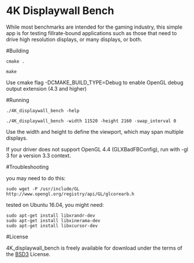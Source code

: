 
# 4K Displaywall Bench

While most benchmarks are intended for the gaming industry, this simple app is for testing fillrate-bound applications such as those that need to drive high resolution displays, or many displays, or both.

#Building

    cmake .

    make

Use cmake flag -DCMAKE_BUILD_TYPE=Debug to enable OpenGL debug output extension (4.3 and higher)


#Running

    ./4K_displaywall_bench -help

    ./4K_displaywall_bench -width 11520 -height 2160 -swap_interval 0

Use the width and height to define the viewport, which may span multiple displays.

If your driver does not support OpenGL 4.4 (GLXBadFBConfig), run with -gl 3 for a version 3.3 context.

#Troubleshooting

you may need to do this:

    sudo wget -P /usr/include/GL http://www.opengl.org/registry/api/GL/glcorearb.h

tested on Ubuntu 16.04, you might need:

    sudo apt-get install libxrandr-dev
    sudo apt-get install libxinerama-dev
    sudo apt-get install libxcursor-dev


#License

4K_displaywall_bench is freely available for download under the terms of the [BSD3](https://github.com/Oblong/4K_displaywall_bench/blob/master/COPYING "COPYING") License.
